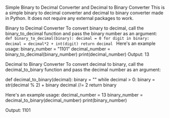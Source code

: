 Simple Binary to Decimal Converter and Decimal to Binary Converter
This is a simple binary to decimal converter and decimal to binary converter made in Python. It does not require any external packages to work.

Binary to Decimal Converter
To convert binary to decimal, call the binary_to_decimal function and pass the binary number as an argument:
<code>
def binary_to_decimal(binary):
    decimal = 0
    for digit in binary:
        decimal = decimal*2 + int(digit)
    return decimal
 </code> 
Here's an example usage:
binary_number = "1101"
decimal_number = binary_to_decimal(binary_number)
print(decimal_number)
Output:
13

Decimal to Binary Converter
To convert decimal to binary, call the decimal_to_binary function and pass the decimal number as an argument:

def decimal_to_binary(decimal):
    binary = ""
    while decimal > 0:
        binary = str(decimal % 2) + binary
        decimal //= 2
    return binary

Here's an example usage:
decimal_number = 13
binary_number = decimal_to_binary(decimal_number)
print(binary_number)

Output:
1101
